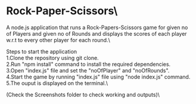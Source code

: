 # Rock-Paper-Scissors\
A node.js application that runs a Rock-Papers-Scissors game for given no of Players and given no of Rounds and displays the scores of each player w.r.t to every other player for each round.\

Steps to start the application\
1.Clone the repository using git clone.\
2.Run "npm install" command to install the required dependencies.\
3.Open "index.js" file and set the "noOfPlayer" and "noOfRounds".\
4.Start the game by running "index.js" file using "node index.js" command.\
5.The ouput is displayed on the terminal.\

(Check the Screenshots folder to check working and outputs)\
